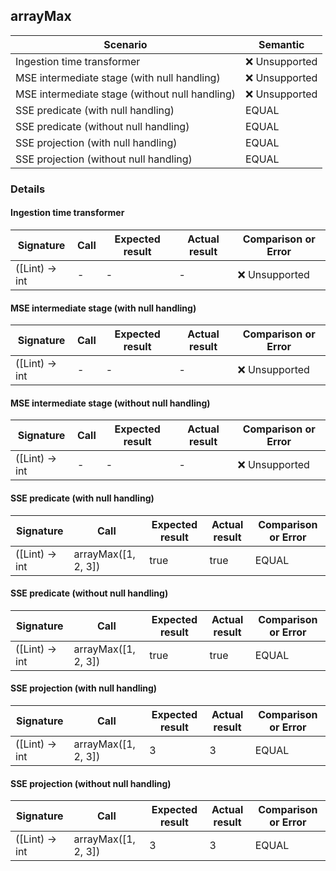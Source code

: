 <!--
  ~ Licensed to the Apache Software Foundation (ASF) under one
  ~ or more contributor license agreements.  See the NOTICE file
  ~ distributed with this work for additional information
  ~ regarding copyright ownership.  The ASF licenses this file
  ~ to you under the Apache License, Version 2.0 (the
  ~ "License"); you may not use this file except in compliance
  ~ with the License.  You may obtain a copy of the License at
  ~
  ~   http://www.apache.org/licenses/LICENSE-2.0
  ~
  ~ Unless required by applicable law or agreed to in writing,
  ~ software distributed under the License is distributed on an
  ~ "AS IS" BASIS, WITHOUT WARRANTIES OR CONDITIONS OF ANY
  ~ KIND, either express or implied.  See the License for the
  ~ specific language governing permissions and limitations
  ~ under the License.
  -->

## arrayMax

| Scenario | Semantic |
|----------|----------|
| Ingestion time transformer | ❌ Unsupported |
| MSE intermediate stage (with null handling) | ❌ Unsupported |
| MSE intermediate stage (without null handling) | ❌ Unsupported |
| SSE predicate (with null handling) | EQUAL |
| SSE predicate (without null handling) | EQUAL |
| SSE projection (with null handling) | EQUAL |
| SSE projection (without null handling) | EQUAL |
### Details

#### Ingestion time transformer


| Signature | Call | Expected result | Actual result | Comparison or Error |
|-----------|------|-----------------|---------------|---------------------|
| ([Lint) -> int | - | - | - | ❌ Unsupported |


#### MSE intermediate stage (with null handling)


| Signature | Call | Expected result | Actual result | Comparison or Error |
|-----------|------|-----------------|---------------|---------------------|
| ([Lint) -> int | - | - | - | ❌ Unsupported |


#### MSE intermediate stage (without null handling)


| Signature | Call | Expected result | Actual result | Comparison or Error |
|-----------|------|-----------------|---------------|---------------------|
| ([Lint) -> int | - | - | - | ❌ Unsupported |


#### SSE predicate (with null handling)


| Signature | Call | Expected result | Actual result | Comparison or Error |
|-----------|------|-----------------|---------------|---------------------|
| ([Lint) -> int |arrayMax([1, 2, 3]) |true |true |EQUAL |


#### SSE predicate (without null handling)


| Signature | Call | Expected result | Actual result | Comparison or Error |
|-----------|------|-----------------|---------------|---------------------|
| ([Lint) -> int |arrayMax([1, 2, 3]) |true |true |EQUAL |


#### SSE projection (with null handling)


| Signature | Call | Expected result | Actual result | Comparison or Error |
|-----------|------|-----------------|---------------|---------------------|
| ([Lint) -> int |arrayMax([1, 2, 3]) |3 |3 |EQUAL |


#### SSE projection (without null handling)


| Signature | Call | Expected result | Actual result | Comparison or Error |
|-----------|------|-----------------|---------------|---------------------|
| ([Lint) -> int |arrayMax([1, 2, 3]) |3 |3 |EQUAL |


